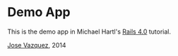 # Demo App

This is the demo app in Michael Hartl's <a href="http://ruby.railstutorial.org/ruby-on-rails-tutorial-book" target="_blank">Rails 4.0</a> tutorial.

<a href="https://twitter.com/jdotvazquez" target="_blank">Jose Vazquez</a>, 2014